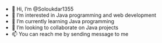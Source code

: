 - 👋 Hi, I’m @Soloukdar1355
- 👀 I’m interested in Java programming and web development
- 🌱 I’m currently learning Java programming 
- 💞️ I’m looking to collaborate on Java projects
- 📫 You can reach me by sending message to me

<!---
Soloukdar1355/Soloukdar1355 is a ✨ special ✨ repository because its `README.md` (this file) appears on your GitHub profile.
You can click the Preview link to take a look at your changes.
--->
